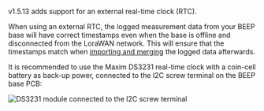 v1.5.13 adds support for an external real-time clock (RTC). 

When using an external RTC, the logged measurement data from your BEEP base will have correct timestamps even when the base is offline and disconnected from the LoraWAN network. 
This will ensure that the timestamps match when [importing and merging](https://beepsupport.freshdesk.com/en/support/solutions/articles/60000697129-download-beep-base-data-through-bluetooth) the logged data afterwards.

It is recommended to use the Maxim DS3231 real-time clock with a coin-cell battery as back-up power, connected to the I2C screw terminal on the BEEP base PCB:

![DS3231 module connected to the I2C screw terminal](https://github.com/beepnl/beep-base-firmware/tree/external-RTC/Source_V1.5.13/Docs/ds3231_module.png)
